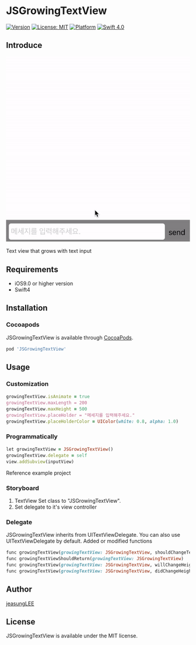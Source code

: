 # JSGrowingTextView
[![Version](https://img.shields.io/cocoapods/v/JSGrowingTextView.svg?style=flat)](http://cocoapods.org/pods/JSGrowingTextView)
[![License: MIT](https://img.shields.io/badge/license-MIT-blue.svg?style=flat)](https://github.com/jeasungLEE/JSGrowingTextView/blob/master/LICENSE)
[![Platform](https://img.shields.io/cocoapods/p/JSGrowingTextView.svg?style=flat)](http://cocoapods.org/pods/JSGrowingTextView)
[![Swift 4.0](https://img.shields.io/badge/Swift-4.0-orange.svg?style=flat)](https://developer.apple.com/swift/)
## Introduce
![demo](https://github.com/JeaSungLEE/JSGrowingTextView/blob/master/intro.gif)

Text view that grows with text input

## Requirements
* iOS9.0 or higher version
* Swift4


## Installation
### Cocoapods

JSGrowingTextView is available through [CocoaPods](http://cocoapods.org).

```ruby
pod 'JSGrowingTextView'
```

## Usage
### Customization
```ruby
growingTextView.isAnimate = true                                               //에니메이션 사용여부
growingTextView.maxLength = 200                                                //최대 글자수
growingTextView.maxHeight = 500                                                //최대 높이 제한
growingTextView.placeHolder = "메세지를 입력해주세요."                               //플레이스홀더
growingTextView.placeHolderColor = UIColor(white: 0.8, alpha: 1.0)             //플레이스홀더 색상
```
### Programmatically
```ruby
let growingTextView = JSGrowingTextView()
growingTextView.delegate = self
view.addSubview(inputView)
```

Reference example project
        
### Storyboard
1. TextView Set class to "JSGrowingTextView".
2. Set delegate to it's view controller

### Delegate
JSGrowingTextView inherits from UITextViewDelegate.
You can also use UITextViewDelegate by default.
Added or modified functions
```ruby
func growingTextView(growingTextView: JSGrowingTextView, shouldChangeTextInRange range:NSRange, replacementText text:String) -> Bool
func growingTextViewShouldReturn(growingTextView: JSGrowingTextView) 
func growingTextView(growingTextView: JSGrowingTextView, willChangeHeight height:CGFloat)
func growingTextView(growingTextView: JSGrowingTextView, didChangeHeight height:CGFloat)
```

## Author
[jeasungLEE](https://github.com/jeasungLEE)

## License
JSGrowingTextView is available under the MIT license.
